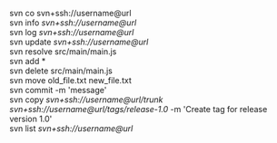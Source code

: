 svn co svn+ssh://username@url  
svn info *svn+ssh://username@url*  
svn log *svn+ssh://username@url*  
svn update *svn+ssh://username@url*  
svn resolve src/main/main.js  
svn add *  
svn delete src/main/main.js  
svn move old_file.txt new_file.txt  
svn commit -m \'message\'  
svn copy *svn+ssh://username@url/trunk* *svn+ssh://username@url/tags/release-1.0* -m \'Create tag for release version 1.0\'  
svn list *svn+ssh://username@url*  

 